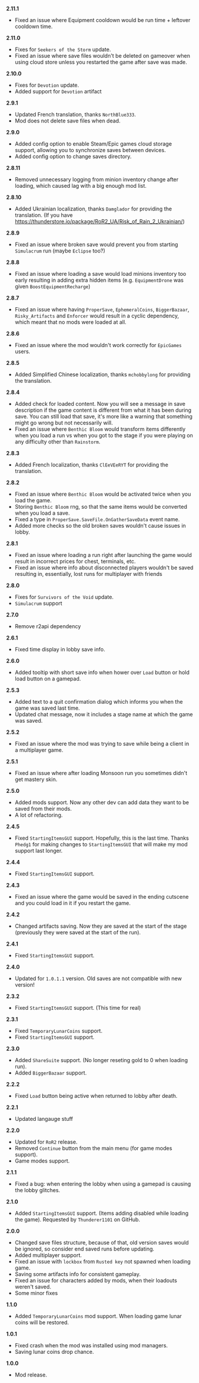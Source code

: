 **2.11.1**
* Fixed an issue where Equipment cooldown would be run time + leftover cooldown time.

**2.11.0**
* Fixes for `Seekers of the Storm` update.
* Fixed an issue where save files wouldn't be deleted on gameover when using cloud store unless you restarted the game after save was made.

**2.10.0**
* Fixes for `Devotion` update.
* Added support for `Devotion` artifact

**2.9.1**
* Updated French translation, thanks `NorthBlue333`.
* Mod does not delete save files when dead.

**2.9.0**
* Added config option to enable Steam/Epic games cloud storage support, allowing you to synchronize saves between devices.
* Added config option to change saves directory.

**2.8.11**
* Removed unnecessary logging from minion inventory change after loading, which caused lag with a big enough mod list.

**2.8.10**
* Added Ukrainian localization, thanks `Damglador` for providing the translation. (If you have https://thunderstore.io/package/RoR2_UA/Risk_of_Rain_2_Ukrainian/)

**2.8.9**

* Fixed an issue where broken save would prevent you from starting `Simulacrum` run (maybe `Eclipse` too?)

**2.8.8**

* Fixed an issue where loading a save would load minions inventory too early resulting in adding extra hidden items (e.g. `EquipmentDrone` was given `BoostEquipmentRecharge`)

**2.8.7**

* Fixed an issue where having `ProperSave`, `EphemeralCoins`, `BiggerBazaar`, `Risky_Artifacts` and `Enforcer` would result in a cyclic dependency, which meant that no mods were loaded at all.

**2.8.6**

* Fixed an issue where the mod wouldn't work correctly for `EpicGames` users.

**2.8.5**

* Added Simplified Chinese localization, thanks `mchobbylong` for providing the translation.

**2.8.4**

* Added check for loaded content. Now you will see a message in save description if the game content is different from what it has been during save. You can still load that save, it's more like a warning that something might go wrong but not necessarily will.
* Fixed an issue where `Benthic Bloom` would transform items differently when you load a run vs when you got to the stage if you were playing on any difficulty other than `Rainstorm`.

**2.8.3**

* Added French localization, thanks `ClEeVEeRYT` for providing the translation.

**2.8.2**

* Fixed an issue where `Benthic Bloom` would be activated twice when you load the game.
* Storing `Benthic Bloom` rng, so that the same items would be converted when you load a save.
* Fixed a type in `ProperSave.SaveFile.OnGatherSaveData` event name.
* Added more checks so the old broken saves wouldn't cause issues in lobby.

**2.8.1**

* Fixed an issue where loading a run right after launching the game would result in incorrect prices for chest, terminals, etc.
* Fixed an issue where info about disconnected players wouldn't be saved resulting in, essentially, lost runs for multiplayer with friends 

**2.8.0**

* Fixes for `Survivors of the Void` update.
* `Simulacrum` support

**2.7.0**

* Remove r2api dependency

**2.6.1**

* Fixed time display in lobby save info.

**2.6.0**

* Added tooltip with short save info when hower over `Load` button or hold load button on a gamepad.

**2.5.3**

* Added text to a quit confirmation dialog which informs you when the game was saved last time.
* Updated chat message, now it includes a stage name at which the game was saved.

**2.5.2**

* Fixed an issue where the mod was trying to save while being a client in a multiplayer game.

**2.5.1**

* Fixed an issue where after loading Monsoon run you sometimes didn't get mastery skin.

**2.5.0**

* Added mods support. Now any other dev can add data they want to be saved from their mods. 
* A lot of refactoring.

**2.4.5**

* Fixed `StartingItemsGUI` support. Hopefully, this is the last time. Thanks `Phedg1` for making changes to `StartingItemsGUI` that will make my mod support last longer.

**2.4.4**

* Fixed `StartingItemsGUI` support.

**2.4.3**

* Fixed an issue where the game would be saved in the ending cutscene and you could load in it if you restart the game.

**2.4.2**

* Changed artifacts saving. Now they are saved at the start of the stage (previously they were saved at the start of the run).

**2.4.1**

* Fixed `StartingItemsGUI` support.

**2.4.0**

* Updated for `1.0.1.1` version. Old saves are not compatible with new version!

**2.3.2**

* Fixed `StartingItemsGUI` support. (This time for real)

**2.3.1**

* Fixed `TemporaryLunarCoins` support.
* Fixed `StartingItemsGUI` support.

**2.3.0**

* Added `ShareSuite` support. (No longer reseting gold to 0 when loading run).
* Added `BiggerBazaar` support.

**2.2.2**

* Fixed `Load` button being active when returned to lobby after death.

**2.2.1**

* Updated langauge stuff

**2.2.0**

* Updated for `RoR2` release.
* Removed `Continue` button from the main menu (for game modes support).
* Game modes support.

**2.1.1**

* Fixed a bug: when entering the lobby when using a gamepad is causing the lobby glitches.

**2.1.0**

* Added `StartingItemsGUI` support. (Items adding disabled while loading the game). Requested by `Thunderer1101` on GitHub.

**2.0.0**

* Changed save files structure, because of that, old version saves would be ignored, so consider end saved runs before updating.
* Added multiplayer support.
* Fixed an issue with `lockbox` from `Rusted key` not spawned when loading game.
* Saving some artifacts info for consistent gameplay.
* Fixed an issue for characters added by mods, when their loadouts weren't saved.
* Some minor fixes

**1.1.0**

* Added `TemporaryLunarCoins` mod support. When loading game lunar coins will be restored.

**1.0.1**

* Fixed crash when the mod was installed using mod managers.
* Saving lunar coins drop chance.

**1.0.0**

* Mod release.
